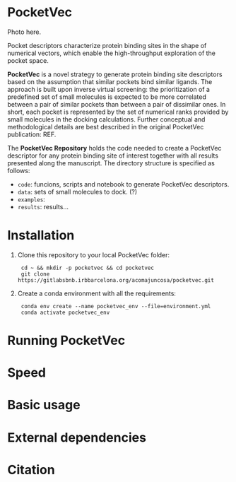 # PocketVec

Photo here.

Pocket descriptors characterize protein binding sites in the shape of numerical vectors, which enable the high-throughput exploration of the pocket space.

**PocketVec** is a novel strategy to generate protein binding site descriptors based on the assumption that similar pockets bind similar ligands. The approach is built upon inverse virtual screening: the prioritization of a predefined set of small molecules is expected to be more correlated between a pair of similar pockets than between a pair of dissimilar ones. In short, each pocket is represented by the set of numerical ranks provided by small molecules in the docking calculations. Further conceptual and methodological details are best described in the original PocketVec publication: REF. 


The **PocketVec Repository** holds the code needed to create a PocketVec descriptor for any protein binding site of interest together with all results presented along the manuscript. The directory structure is specified as follows:

* `code`: funcions, scripts and notebook to generate PocketVec descriptors. 
* `data`: sets of small molecules to dock. (?)
* `examples`: 
* `results`: results...



# Installation

1. Clone this repository to your local PocketVec folder:
        
        cd ~ && mkdir -p pocketvec && cd pocketvec
        git clone https://gitlabsbnb.irbbarcelona.org/acomajuncosa/pocketvec.git

2. Create a conda environment with all the requirements:

        conda env create --name pocketvec_env --file=environment.yml
        conda activate pocketvec_env


# Running PocketVec



# Speed



# Basic usage



# External dependencies


# Citation